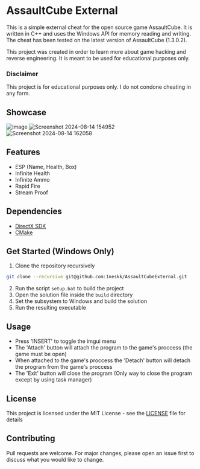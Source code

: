 # AssaultCube External
This is a simple external cheat for the open source game AssaultCube. It is written in C++ and uses the Windows API for memory reading and writing. The cheat has been tested on the latest version of AssaultCube (1.3.0.2).

This project was created in order to learn more about game hacking and reverse engineering. It is meant to be used for educational purposes only.

### Disclaimer
This project is for educational purposes only. I do not condone cheating in any form.

## Showcase
![image](https://github.com/user-attachments/assets/0c5da17a-5036-49f3-b32f-39bff8a3b039)
![Screenshot 2024-08-14 154952](https://github.com/user-attachments/assets/16be2c84-46ef-46f1-80cd-d981906631a1)
![Screenshot 2024-08-14 162058](https://github.com/user-attachments/assets/4f55a968-9f2c-4c95-b71d-0ffd50e272d0)

## Features
- ESP (Name, Health, Box)
- Infinite Health
- Infinite Ammo
- Rapid Fire
- Stream Proof

## Dependencies
- [DirectX SDK](https://www.microsoft.com/en-us/download/details.aspx?id=6812)
- [CMake](https://cmake.org/)

## Get Started (Windows Only)
1. Clone the repository recursively
```bash
git clone --recursive git@github.com:1neskk/AssaultCubeExternal.git
```
2. Run the script `setup.bat` to build the project
3. Open the solution file inside the `build` directory
4. Set the subsystem to Windows and build the solution
5. Run the resulting executable

## Usage
- Press 'INSERT' to toggle the imgui menu
- The 'Attach' button will attach the program to the game's proccess (the game must be open)
- When attached to the game's proccess the 'Detach' button will detach the program from the game's proccess
- The 'Exit' button will close the program (Only way to close the program except by using task manager)

## License
This project is licensed under the MIT License - see the [LICENSE](LICENSE) file for details

## Contributing
Pull requests are welcome. For major changes, please open an issue first to discuss what you would like to change.
